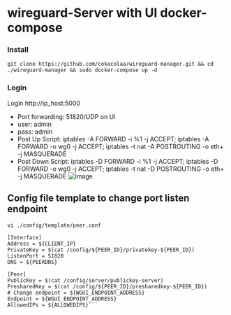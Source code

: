 # wireguard-Server with UI docker-compose
### Install
```
git clone https://github.com/cokacolaa/wireguard-manager.git && cd ./wireguard-manager && sudo docker-compose up -d 
```

### Login
Login http://ip_host:5000

- Port forwarding: 51820/UDP on UI
- user: admin
- pass: admin
- Post Up Script: iptables -A FORWARD -i %1 -j ACCEPT; iptables -A FORWARD -o wg0 -j ACCEPT; iptables -t nat -A POSTROUTING -o eth+ -j MASQUERADE
- Post Down Script: iptables -D FORWARD -i %1 -j ACCEPT; iptables -D FORWARD -o wg0 -j ACCEPT; iptables -t nat -D POSTROUTING -o eth+ -j MASQUERADE
  ![image](https://github.com/user-attachments/assets/48eb44be-ffd5-487a-88a1-e0254a4d63be)
## Config file template to change port listen endpoint
```
vi ./config/template/peer.conf
```
```
[Interface]
Address = ${CLIENT_IP}
PrivateKey = $(cat /config/${PEER_ID}/privatekey-${PEER_ID})
ListenPort = 51820
DNS = ${PEERDNS}

[Peer]
PublicKey = $(cat /config/server/publickey-server)
PresharedKey = $(cat /config/${PEER_ID}/presharedkey-${PEER_ID})
# Change endpoint = ${WGUI_ENDPOINT_ADDRESS}
Endpoint = ${WGUI_ENDPOINT_ADDRESS}
AllowedIPs = ${ALLOWEDIPS}```
